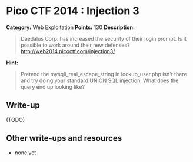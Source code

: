 # Pico CTF 2014 : Injection 3

**Category:** Web Exploitation
**Points:** 130
**Description:**

>Daedalus Corp. has increased the security of their login prompt. Is it possible to work around their new defenses?
 http://web2014.picoctf.com/injection3/

**Hint:**
>Pretend the mysqli_real_escape_string in lookup_user.php isn't there and try doing your standard UNION SQL injection. What does the query end up looking like?

## Write-up

(TODO)

## Other write-ups and resources

* none yet

